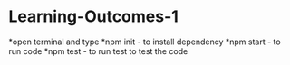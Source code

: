 # Learning-Outcomes-1

*open terminal and type
*npm init - to install dependency
*npm start - to run code
*npm test - to run test to test the code

